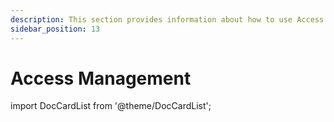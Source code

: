 ```yaml
---
description: This section provides information about how to use Access Management in Syskit Point.
sidebar_position: 13
---
```


# Access Management

import DocCardList from '@theme/DocCardList';

<DocCardList />